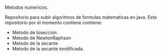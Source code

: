 Metodos numericos.


Repositorio para subir algoritmos de formulas matematicas en java.
Este repositorio por el momento contiene contiene:
- Metodo de biseccion.
- Metodo de NewtonRaphson
- Metodo de la secante
- Metodo de la secante modificada.
